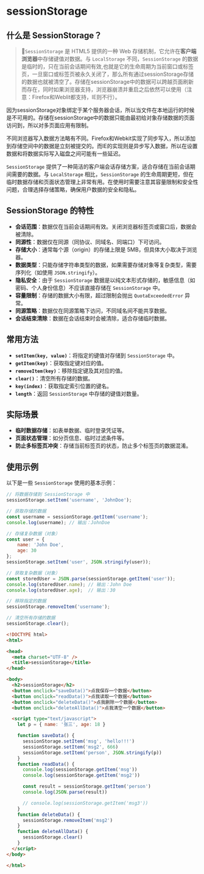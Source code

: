 # sessionStorage

<!-- ## 目录

- [sessionStorage](#sessionstorage)
  - [目录](#目录)
  - [什么是 SessionStorage？](#什么是-sessionstorage)
  - [SessionStorage 的特性](#sessionstorage-的特性)
  - [常用方法](#常用方法)
  - [实际场景](#实际场景)
  - [使用示例](#使用示例) -->

## 什么是 SessionStorage？

> 📌`SessionStorage` 是 HTML5 提供的一种 Web 存储机制，它允许在**客户端浏览器**中存储键值对数据。与 `LocalStorage` 不同，`SessionStorage` 的数据是临时的，只在当前会话期间有效,也就是它的生命周期为当前窗口或标签页，一旦窗口或标签页被永久关闭了，那么所有通过sessionStorage存储的数据也就被清空了。存储在sessionStorage中的数据可以跨越页面刷新而存在，同时如果浏览器支持，浏览器崩溃并重启之后依然可以使用（注意：Firefox和Weblit都支持，IE则不行）。

因为sessionStorage对象绑定于某个服务器会话，所以当文件在本地运行的时候是不可用的。存储在sessionStorage中的数据只能由最初给对象存储数据的页面访问到，所以对多页面应用有限制。

不同浏览器写入数据方法略有不同。Firefox和Webkit实现了同步写入，所以添加到存储空间中的数据是立刻被提交的。而IE的实现则是异步写入数据，所以在设置数据和将数据实际写入磁盘之间可能有一些延迟。

`SessionStorage` 提供了一种简洁的客户端会话存储方案，适合存储在当前会话期间需要的数据。与 `LocalStorage` 相比，`SessionStorage` 的生命周期更短，但在临时数据存储和页面状态管理上非常有用。在使用时需要注意其容量限制和安全性问题，合理选择存储策略，确保用户数据的安全和隐私。

## SessionStorage 的特性

- **会话范围**：数据仅在当前会话期间有效。关闭浏览器标签页或窗口后，数据会被清除。
- **同源性**：数据仅在同源（同协议、同域名、同端口）下可访问。
- **存储大小**：通常每个源（origin）的存储上限是 5MB，但具体大小取决于浏览器。
- **数据类型**：只能存储字符串类型的数据，如果需要存储对象等复杂类型，需要序列化（如使用 `JSON.stringify`）。
- **隐私安全**：由于 `SessionStorage` 数据是以纯文本形式存储的，敏感信息（如密码、个人身份信息）不应该直接存储在 `SessionStorage` 中。
- **容量限制**：存储的数据大小有限，超过限制会抛出 `QuotaExceededError` 异常。
- **同源策略**：数据仅在同源策略下访问，不同域名间不能共享数据。
- **会话结束清除**：数据在会话结束时会被清除，适合存储临时数据。

## 常用方法

- **`setItem(key, value)`**：将指定的键值对存储到 `SessionStorage` 中。
- **`getItem(key)`**：获取指定键对应的值。
- **`removeItem(key)`**：移除指定键及其对应的值。
- **`clear()`**：清空所有存储的数据。
- **`key(index)`**：获取指定索引位置的键名。
- **`length`**：返回 `SessionStorage` 中存储的键值对数量。

## 实际场景

- **临时数据存储**：如表单数据、临时登录凭证等。
- **页面状态管理**：如分页信息、临时过滤条件等。
- **防止多标签页冲突**：存储当前标签页的状态，防止多个标签页的数据混淆。

## 使用示例

以下是一些 `SessionStorage` 使用的基本示例：

```javascript
// 将数据存储到 SessionStorage 中
sessionStorage.setItem('username', 'JohnDoe');

// 获取存储的数据
const username = sessionStorage.getItem('username');
console.log(username); // 输出：JohnDoe

// 存储复杂数据（对象）
const user = {
    name: 'John Doe',
    age: 30
};
sessionStorage.setItem('user', JSON.stringify(user));

// 获取复杂数据（对象）
const storedUser = JSON.parse(sessionStorage.getItem('user'));
console.log(storedUser.name); // 输出：John Doe
console.log(storedUser.age);  // 输出：30

// 移除指定的数据
sessionStorage.removeItem('username');

// 清空所有存储的数据
sessionStorage.clear();
```

```html
<!DOCTYPE html>
<html>

<head>
  <meta charset="UTF-8" />
  <title>sessionStorage</title>
</head>

<body>
  <h2>sessionStorage</h2>
  <button onclick="saveData()">点我保存一个数据</button>
  <button onclick="readData()">点我读取一个数据</button>
  <button onclick="deleteData()">点我删除一个数据</button>
  <button onclick="deleteAllData()">点我清空一个数据</button>

  <script type="text/javascript">
    let p = { name: '张三', age: 18 }

    function saveData() {
      sessionStorage.setItem('msg', 'hello!!!')
      sessionStorage.setItem('msg2', 666)
      sessionStorage.setItem('person', JSON.stringify(p))
    }
    function readData() {
      console.log(sessionStorage.getItem('msg'))
      console.log(sessionStorage.getItem('msg2'))

      const result = sessionStorage.getItem('person')
      console.log(JSON.parse(result))

      // console.log(sessionStorage.getItem('msg3'))
    }
    function deleteData() {
      sessionStorage.removeItem('msg2')
    }
    function deleteAllData() {
      sessionStorage.clear()
    }
  </script>
</body>

</html>
```
